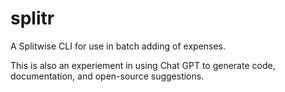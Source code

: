 # splitr

A Splitwise CLI for use in batch adding of expenses.

This is also an experiement in using Chat GPT to generate code, documentation, and open-source suggestions.
